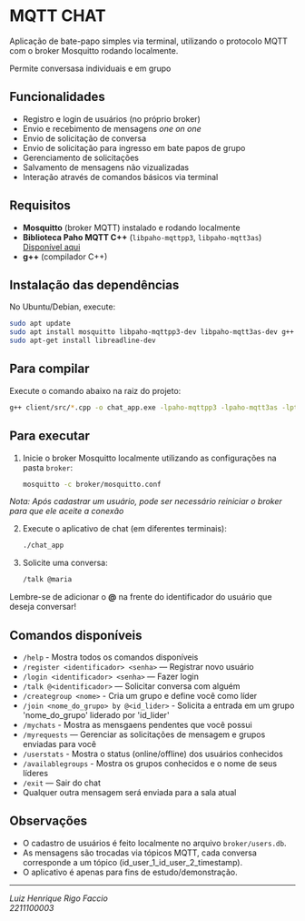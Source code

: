
# MQTT CHAT

Aplicação de bate-papo simples via terminal, utilizando o protocolo MQTT com o broker Mosquitto rodando localmente. 

Permite conversasa individuais e em grupo

## Funcionalidades

- Registro e login de usuários (no próprio broker)
- Envio e recebimento de mensagens *one on one*
- Envio de solicitação de conversa
- Envio de solicitação para ingresso em bate papos de grupo
- Gerenciamento de solicitações
- Salvamento de mensagens não vizualizadas
- Interação através de comandos básicos via terminal

## Requisitos

- **Mosquitto** (broker MQTT) instalado e rodando localmente
- **Biblioteca Paho MQTT C++** (`libpaho-mqttpp3`, `libpaho-mqtt3as`) [Disponível aqui](https://github.com/eclipse-paho/paho.mqtt.cpp)
- **g++** (compilador C++)

## Instalação das dependências

No Ubuntu/Debian, execute:

```bash
sudo apt update
sudo apt install mosquitto libpaho-mqttpp3-dev libpaho-mqtt3as-dev g++
sudo apt-get install libreadline-dev
```

## Para compilar

Execute o comando abaixo na raiz do projeto:

```bash
g++ client/src/*.cpp -o chat_app.exe -lpaho-mqttpp3 -lpaho-mqtt3as -lpthread -lreadline
```

## Para executar

1. Inicie o broker Mosquitto localmente utilizando as configurações na pasta ``broker``:
    ```bash
    mosquitto -c broker/mosquitto.conf
    ```

*Nota: Após cadastrar um usuário, pode ser necessário reiniciar o broker para que ele aceite a conexão*

2. Execute o aplicativo de chat (em diferentes terminais):
    ```bash
    ./chat_app
    ```

3. Solicite uma conversa:
    ```bash
    /talk @maria
    ```
Lembre-se de adicionar o **@** na frente do identificador do usuário que deseja conversar!

## Comandos disponíveis

- ``/help`` - Mostra todos os comandos disponíveis
- `/register <identificador> <senha>` — Registrar novo usuário
- `/login <identificador> <senha>` — Fazer login
- `/talk @<identificador>` — Solicitar conversa com alguém
- `/creategroup <nome>` - Cria um grupo e define você como líder
- `/join <nome_do_grupo> by @<id_lider>` - Solicita a entrada em um grupo 'nome_do_grupo' liderado por 'id_lider'
- `/mychats` - Mostra as mensgaens pendentes que você possui
- `/myrequests` — Gerenciar as solicitações de mensagem e grupos enviadas para você
- `/userstats` - Mostra o status (online/offline) dos usuários conhecidos
- `/availablegroups` - Mostra os grupos conhecidos e o nome de seus líderes
- `/exit` — Sair do chat
- Qualquer outra mensagem será enviada para a sala atual

## Observações

- O cadastro de usuários é feito localmente no arquivo `broker/users.db`.
- As mensagens são trocadas via tópicos MQTT, cada conversa corresponde a um tópico (id_user_1_id_user_2_timestamp).
- O aplicativo é apenas para fins de estudo/demonstração.

---

*Luiz Henrique Rigo Faccio*  
*2211100003*